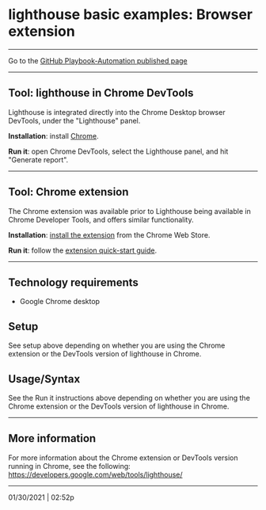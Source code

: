 # lighthouse basic examples: Browser extension

<hr>


Go to the [GitHub Playbook-Automation published page](https://section508coordinators.github.io/Dev-Automation/)

<hr>


## Tool: lighthouse in Chrome DevTools

Lighthouse is integrated directly into the Chrome Desktop browser DevTools, under the "Lighthouse" panel.

**Installation**: install [Chrome](https://www.google.com/chrome/browser).

**Run it**: open Chrome DevTools, select the Lighthouse panel, and hit "Generate report".

<hr>

## Tool: Chrome extension

The Chrome extension was available prior to Lighthouse being available in Chrome Developer Tools, and offers similar functionality.

**Installation**: [install the extension](https://chrome.google.com/webstore/detail/lighthouse/blipmdconlkpinefehnmjammfjpmpbjk) from the Chrome Web Store.

**Run it**: follow the [extension quick-start guide](https://developers.google.com/web/tools/lighthouse/#extension).

<hr>


## Technology requirements

- Google Chrome desktop


## Setup

See setup above depending on whether you are using the Chrome extension or the DevTools version of lighthouse in Chrome.

## Usage/Syntax

See the Run it instructions above depending on whether you are using the Chrome extension or the DevTools version of lighthouse in Chrome.



<hr>

## More information

For more information about the Chrome extension or DevTools version running in Chrome, see the following: https://developers.google.com/web/tools/lighthouse/ 

<hr>


01/30/2021 | 02:52p